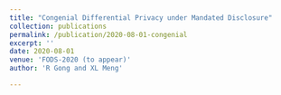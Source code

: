 ```yaml
---
title: "Congenial Differential Privacy under Mandated Disclosure"
collection: publications
permalink: /publication/2020-08-01-congenial
excerpt: ''
date: 2020-08-01
venue: 'FODS-2020 (to appear)'
author: 'R Gong and XL Meng'

---
```


